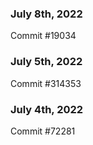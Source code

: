 ### July 8th, 2022

Commit #19034

### July 5th, 2022

Commit #314353


### July 4th, 2022

Commit #72281
